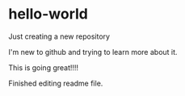 # hello-world
Just creating a new repository

I'm new to github and trying to learn more about it.

This is going great!!!!

Finished editing readme file.
